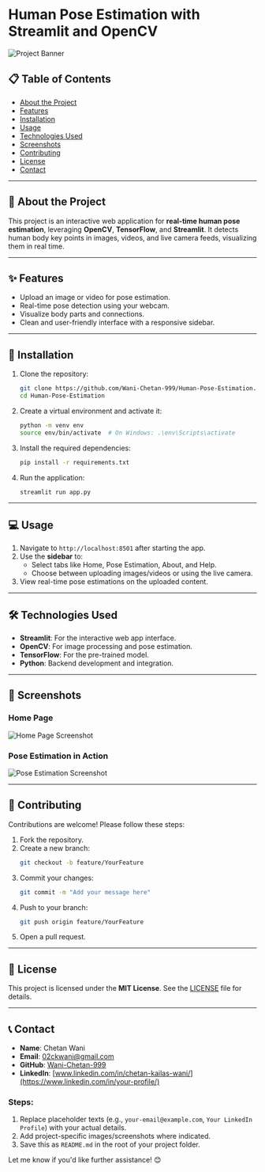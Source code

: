 
# Human Pose Estimation with Streamlit and OpenCV

![Project Banner](/Human-Pose-Estimation/images/th.jpg) <!-- Replace with your image URL -->

## 📋 Table of Contents
- [About the Project](#about-the-project)
- [Features](#features)
- [Installation](#installation)
- [Usage](#usage)
- [Technologies Used](#technologies-used)
- [Screenshots](#screenshots)
- [Contributing](#contributing)
- [License](#license)
- [Contact](#contact)

---

## 📖 About the Project
This project is an interactive web application for **real-time human pose estimation**, leveraging **OpenCV**, **TensorFlow**, and **Streamlit**. It detects human body key points in images, videos, and live camera feeds, visualizing them in real time.

---

## ✨ Features
- Upload an image or video for pose estimation.
- Real-time pose detection using your webcam.
- Visualize body parts and connections.
- Clean and user-friendly interface with a responsive sidebar.

---

## 🚀 Installation
1. Clone the repository:
   ```bash
   git clone https://github.com/Wani-Chetan-999/Human-Pose-Estimation.git
   cd Human-Pose-Estimation
   ```
2. Create a virtual environment and activate it:
   ```bash
   python -m venv env
   source env/bin/activate  # On Windows: .\env\Scripts\activate
   ```
3. Install the required dependencies:
   ```bash
   pip install -r requirements.txt
   ```
4. Run the application:
   ```bash
   streamlit run app.py
   ```

---

## 💻 Usage
1. Navigate to `http://localhost:8501` after starting the app.
2. Use the **sidebar** to:
   - Select tabs like Home, Pose Estimation, About, and Help.
   - Choose between uploading images/videos or using the live camera.
3. View real-time pose estimations on the uploaded content.

---

## 🛠️ Technologies Used
- **Streamlit**: For the interactive web app interface.
- **OpenCV**: For image processing and pose estimation.
- **TensorFlow**: For the pre-trained model.
- **Python**: Backend development and integration.

---

## 📸 Screenshots
### Home Page
![Home Page Screenshot](https://via.placeholder.com/800x400?text=Home+Page) <!-- Replace with your screenshot -->

### Pose Estimation in Action
![Pose Estimation Screenshot](https://via.placeholder.com/800x400?text=Pose+Estimation) <!-- Replace with your screenshot -->

---

## 🤝 Contributing
Contributions are welcome! Please follow these steps:
1. Fork the repository.
2. Create a new branch:
   ```bash
   git checkout -b feature/YourFeature
   ```
3. Commit your changes:
   ```bash
   git commit -m "Add your message here"
   ```
4. Push to your branch:
   ```bash
   git push origin feature/YourFeature
   ```
5. Open a pull request.

---

## 📜 License
This project is licensed under the **MIT License**. See the [LICENSE](LICENSE) file for details.

---

## 📞 Contact
- **Name**: Chetan Wani  
- **Email**: [02ckwani@gmail.com](mailto:your-email@example.com)  
- **GitHub**: [Wani-Chetan-999](https://github.com/Wani-Chetan-999)  
- **LinkedIn**: [www.linkedin.com/in/chetan-kailas-wani/](https://www.linkedin.com/in/your-profile/)  


### Steps:
1. Replace placeholder texts (e.g., `your-email@example.com`, `Your LinkedIn Profile`) with your actual details.
2. Add project-specific images/screenshots where indicated.
3. Save this as `README.md` in the root of your project folder.

Let me know if you'd like further assistance! 😊
